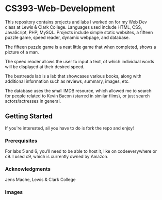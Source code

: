 # CS393-Web-Development
This repository contains projects and labs I worked on for my Web Dev class at Lewis &amp; Clark College.
Languages used include HTML, CSS, JavaScript, PHP, MySQL.
Projects include simple static websites, a fifteen puzzle game, speed reader, dynamic webpage, and database.

The fifteen puzzle game is a neat little game that when completed, shows a picture of a man.

The speed reader allows the user to input a text, of which individual words will be displayed at their desired speed.

The bestreads lab is a lab that showcases various books, along with additional information such as reviews, summary, images, etc.

The database uses the small IMDB resource, which allowed me to search for people related to Kevin Bacon (starred in similar films), or just search actors/actresses in general.

## Getting Started

If you're interested, all you have to do is fork the repo and enjoy!

### Prerequisites

For labs 5 and 6, you'll need to be able to host it, like on codeeverywhere or c9. I used c9, which is currently owned by Amazon. 

### Acknowledgments

Jens Mache, Lewis &amp; Clark College

### Images